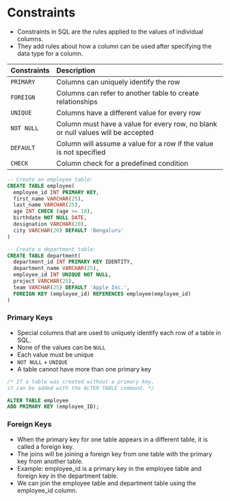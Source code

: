 # **Constraints**
- Constraints in SQL are the rules applied to the values of individual columns.
- They add rules about how a column can be used after specifying the data type for a column.

Constraints | Description
:--- | :---
`PRIMARY` | Columns can uniquely identify the row
`FOREIGN` | Columns can refer to another table to create relationships
`UNIQUE` | Columns have a different value for every row
`NOT NULL` | Column must have a value for every row, no blank or null values will be accepted
`DEFAULT` | Column will assume a value for a row if the value is not specified
`CHECK` | Column check for a predefined condition

```sql
-- Create an employee table:
CREATE TABLE employee(
  employee_id INT PRIMARY KEY,
  first_name VARCHAR(25),
  last_name VARCHAR(25),
  age INT CHECK (age >= 18),
  birthdate NOT NULL DATE,
  designation VARCHAR(20),
  city VARCHAR(20) DEFAULT 'Bengaluru'
)

-- Create a department table:
CREATE TABLE department(
  department_id INT PRIMARY KEY IDENTITY,
  department_name VARCHAR(25),
  employee_id INT UNIQUE NOT NULL,
  project VARCHAR(25),
  team VARCHAR(25) DEFAULT 'Apple Inc.',
  FOREIGN KEY (employee_id) REFERENCES employee(employee_id)
)
```

### **Primary Keys**
- Special columns that are used to uniquely identify each row of a table in SQL.
- None of the values can be `NULL`
- Each value must be unique
- `NOT NULL` + `UNIQUE`
- A table cannot have more than one primary key
 
```sql
/* If a table was created without a primary key,
it can be added with the ALTER TABLE command. */

ALTER TABLE employee
ADD PRIMARY KEY (employee_ID);
```
### **Foreign Keys**
- When the primary key for one table appears in a different table, it is called a foreign key.
- The joins will be joining a foreign key from one table with the primary key from another table.
- Example: employee_id is a primary key in the employee table and foreign key in the department table.
- We can join the employee table and department table using the employee_id column.
